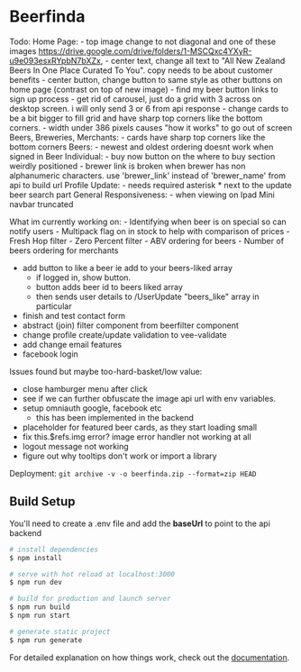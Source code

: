 # Beerfinda

Todo:
Home Page: - top image change to not diagonal and one of these images https://drive.google.com/drive/folders/1-MSCQxc4YXyR-u9e093esxRYpbN7bXZx, - center text, change all text to "All New Zealand Beers In One Place Curated To You". copy needs to be about customer benefits - center button, change button to same style as other buttons on home page (contrast on top of new image) - find my beer button links to sign up process - get rid of carousel, just do a grid with 3 across on desktop screen. i will only send 3 or 6 from api response - change cards to be a bit bigger to fill grid and have sharp top corners like the bottom corners. - width under 386 pixels causes "how it works" to go out of screen
Beers, Breweries, Merchants: - cards have sharp top corners like the bottom corners
Beers: - newest and oldest ordering doesnt work when signed in
Beer Individual: - buy now button on the where to buy section weirdly positioned - brewer link is broken when brewer has non alphanumeric characters. use 'brewer_link' instead of 'brewer_name' from api to build url
Profile Update: - needs required asterisk \* next to the update beer search part
General Responsiveness: - when viewing on Ipad Mini navbar truncated

What im currently working on: - Identifying when beer is on special so can notify users - Multipack flag on in stock to help with comparison of prices - Fresh Hop filter - Zero Percent filter - ABV ordering for beers - Number of beers ordering for merchants

- add button to like a beer ie add to your beers-liked array
  - if logged in, show button.
  - button adds beer id to beers liked array
  - then sends user details to /UserUpdate "beers_like" array in particular
- finish and test contact form
- abstract (join) filter component from beerfilter component
- change profile create/update validation to vee-validate
- add change email features
- facebook login

Issues found but maybe too-hard-basket/low value:

- close hamburger menu after click
- see if we can further obfuscate the image api url with env variables.
- setup omniauth google, facebook etc
  - this has been implemented in the backend
- placeholder for featured beer cards, as they start loading small
- fix this.$refs.img error? image error handler not working at all
- logout message not working
- figure out why tooltips don't work or import a library

Deployment:
`git archive -v -o beerfinda.zip --format=zip HEAD`

## Build Setup

You'll need to create a .env file and add the **baseUrl** to point to the api backend

```bash
# install dependencies
$ npm install

# serve with hot reload at localhost:3000
$ npm run dev

# build for production and launch server
$ npm run build
$ npm run start

# generate static project
$ npm run generate
```

For detailed explanation on how things work, check out the [documentation](https://nuxtjs.org).
